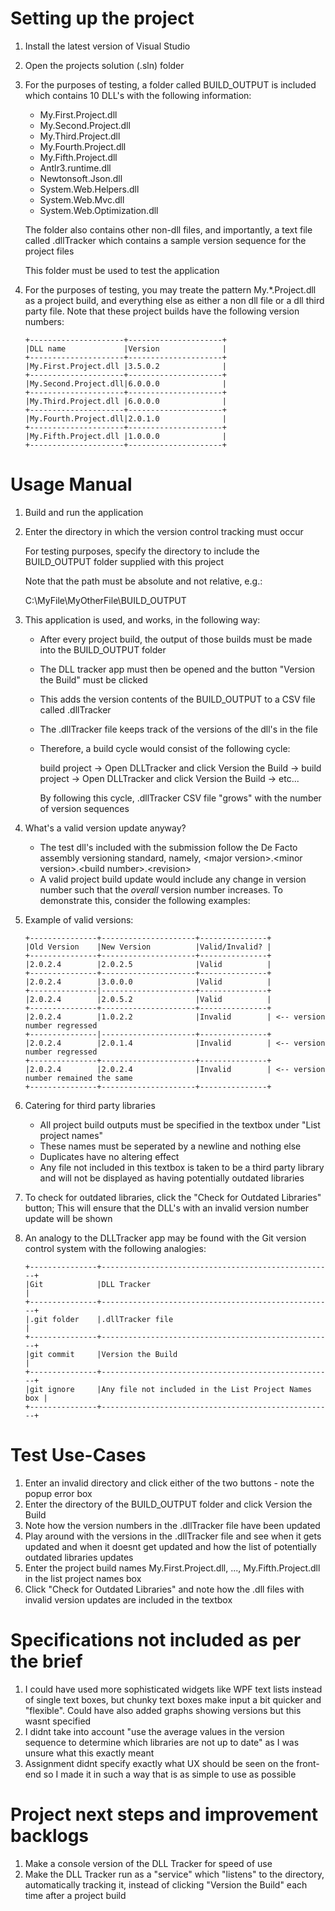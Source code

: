 # Setting up the project

1. Install the latest version of Visual Studio
2. Open the projects solution (.sln) folder
3. For the purposes of testing, a folder called BUILD_OUTPUT is included which contains 10 DLL's with the following information:
   - My.First.Project.dll
   - My.Second.Project.dll
   - My.Third.Project.dll
   - My.Fourth.Project.dll
   - My.Fifth.Project.dll
   - Antlr3.runtime.dll
   - Newtonsoft.Json.dll
   - System.Web.Helpers.dll
   - System.Web.Mvc.dll
   - System.Web.Optimization.dll
   
   The folder also contains other non-dll files, and importantly, a text file called .dllTracker which contains a sample version sequence for the project files
   
   This folder must be used to test the application
   
4. For the purposes of testing, you may treate the pattern My.*.Project.dll as a project build, and everything else as either a non dll file or a dll third party file. Note that these project builds have the following version numbers:

   	   +---------------------+---------------------+
	   |DLL name             |Version              |
	   +---------------------+---------------------+
	   |My.First.Project.dll |3.5.0.2              |
	   +---------------------+---------------------+
	   |My.Second.Project.dll|6.0.0.0              |
	   +---------------------+---------------------+
	   |My.Third.Project.dll |6.0.0.0              |
	   +---------------------+---------------------+
	   |My.Fourth.Project.dll|2.0.1.0              |
	   +---------------------+---------------------+
	   |My.Fifth.Project.dll |1.0.0.0              |
	   +---------------------+---------------------+


# Usage Manual

1. Build and run the application
2. Enter the directory in which the version control tracking must occur
   
   For testing purposes, specify the directory to include the BUILD_OUTPUT folder supplied with this project
   
   Note that the path must be absolute and not relative, e.g.:
   
   C:\MyFile\MyOtherFile\BUILD_OUTPUT
   
3. This application is used, and works, in the following way:
   - After every project build, the output of those builds must be made into the BUILD_OUTPUT folder
   - The DLL tracker app must then be opened and the button "Version the Build" must be clicked
   - This adds the version contents of the BUILD_OUTPUT to a CSV file called .dllTracker
   - The .dllTracker file keeps track of the versions of the dll's in the file
   - Therefore, a build cycle would consist of the following cycle:
     
	 build project -> Open DLLTracker and click Version the Build -> build project -> Open DLLTracker and click Version the Build -> etc...
	 
	 By following this cycle, .dllTracker CSV file "grows" with the number of version sequences
	 
4. What's a valid version update anyway?
   - The test dll's included with the submission follow the De Facto assembly versioning standard, namely, \<major version\>.\<minor version\>.\<build number\>.\<revision\>
   - A valid project build update would include any change in version number such that the *overall* version number increases. To demonstrate this, consider the following examples:
5. Example of valid versions:

	   +---------------+---------------------+---------------+
	   |Old Version    |New Version          |Valid/Invalid? |
	   +---------------+---------------------+---------------+
	   |2.0.2.4        |2.0.2.5              |Valid          |
	   +---------------+---------------------+---------------+
	   |2.0.2.4        |3.0.0.0              |Valid          |
	   +---------------|---------------------+---------------+
	   |2.0.2.4        |2.0.5.2              |Valid          |
	   +---------------+---------------------+---------------+
	   |2.0.2.4        |1.0.2.2              |Invalid        | <-- version number regressed
	   +---------------|---------------------+---------------+
	   |2.0.2.4        |2.0.1.4              |Invalid        | <-- version number regressed
	   +---------------+---------------------+---------------+
	   |2.0.2.4        |2.0.2.4              |Invalid        | <-- version number remained the same
	   +---------------+---------------------+---------------+
	   
5. Catering for third party libraries
   - All project build outputs must be specified in the textbox under "List project names"
   - These names must be seperated by a newline and nothing else
   - Duplicates have no altering effect
   - Any file not included in this textbox is taken to be a third party library and will not be displayed as having potentially outdated libraries
6. To check for outdated libraries, click the "Check for Outdated Libraries" button; This will ensure that the DLL's with an invalid version number update will be shown
7. An analogy to the DLLTracker app may be found with the Git version control system with the following analogies:

	   +---------------+----------------------------------------------------+
	   |Git            |DLL Tracker                                         |
	   +---------------+----------------------------------------------------+
	   |.git folder    |.dllTracker file                                    |
	   +---------------+----------------------------------------------------+
	   |git commit     |Version the Build                                   |
	   +---------------+----------------------------------------------------+
	   |git ignore     |Any file not included in the List Project Names box |
	   +---------------+----------------------------------------------------+

# Test Use-Cases

1. Enter an invalid directory and click either of the two buttons - note the popup error box
2. Enter the directory of the BUILD_OUTPUT folder and click Version the Build
3. Note how the version numbers in the .dllTracker file have been updated
4. Play around with the versions in the .dllTracker file and see when it gets updated and when it doesnt get updated and how the list of potentially outdated libraries updates
5. Enter the project build names My.First.Project.dll, ..., My.Fifth.Project.dll in the list project names box
6. Click "Check for Outdated Libraries" and note how the .dll files with invalid version updates are included in the textbox
	 
# Specifications not included as per the brief

1. I could have used more sophisticated widgets like WPF text lists instead of single text boxes, but chunky text boxes make input a bit quicker and "flexible". Could have also added graphs showing versions but this wasnt specified
2. I didnt take into account "use the average values in the version sequence to determine which libraries are not up to date" as I was unsure what this exactly meant
3. Assignment didnt specify exactly what UX should be seen on the front-end so I made it in such a way that is as simple to use as possible

# Project next steps and improvement backlogs

1. Make a console version of the DLL Tracker for speed of use
2. Make the DLL Tracker run as a "service" which "listens" to the directory, automatically tracking it, instead of clicking "Version the Build" each time after a project build